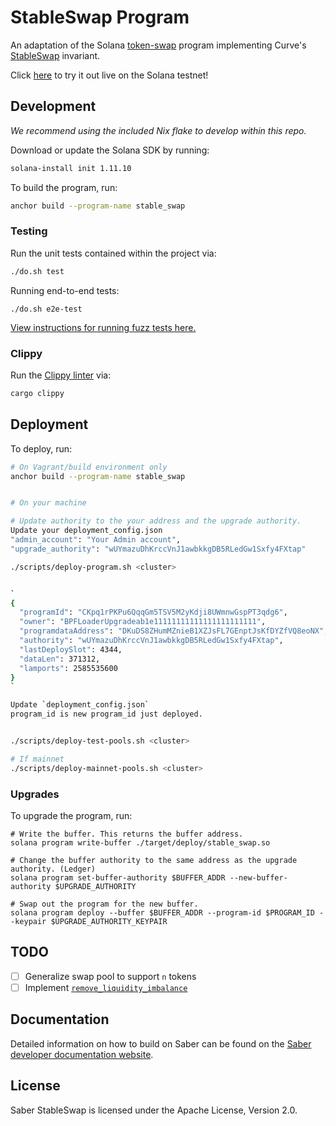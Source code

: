 # StableSwap Program

An adaptation of the Solana [token-swap](https://github.com/solana-labs/solana-program-library/tree/master/token-swap/program) program implementing Curve's [StableSwap](https://www.curve.fi/stableswap-paper.pdf) invariant.

Click [here](https://stableswap.pro) to try it out live on the Solana testnet!

## Development

_We recommend using the included Nix flake to develop within this repo._

Download or update the Solana SDK by running:

```bash
solana-install init 1.11.10
```

To build the program, run:

```bash
anchor build --program-name stable_swap
```

### Testing

Run the unit tests contained within the project via:

```bash
./do.sh test
```

Running end-to-end tests:

```
./do.sh e2e-test
```

[View instructions for running fuzz tests here.](../fuzz)

### Clippy

Run the [Clippy linter](https://github.com/rust-lang/rust-clippy) via:

```bash
cargo clippy
```

## Deployment

To deploy, run:

```bash
# On Vagrant/build environment only
anchor build --program-name stable_swap


# On your machine

# Update authority to the your address and the upgrade authority.
Update your deployment_config.json
"admin_account": "Your Admin account",
"upgrade_authority": "wUYmazuDhKrccVnJ1awbkkgDB5RLedGw1Sxfy4FXtap"

./scripts/deploy-program.sh <cluster>


`
{
  "programId": "CKpq1rPKPu6QqqGm5TSV5M2yKdji8UWmnwGspPT3qdg6",
  "owner": "BPFLoaderUpgradeab1e11111111111111111111111",
  "programdataAddress": "DKuDS8ZHumMZnieB1XZJsFL7GEnptJsKfDYZfVQ8eoNX",
  "authority": "wUYmazuDhKrccVnJ1awbkkgDB5RLedGw1Sxfy4FXtap",
  "lastDeploySlot": 4344,
  "dataLen": 371312,
  "lamports": 2585535600
}
`

Update `deployment_config.json`
program_id is new program_id just deployed.


./scripts/deploy-test-pools.sh <cluster>

# If mainnet
./scripts/deploy-mainnet-pools.sh <cluster>
```

### Upgrades

To upgrade the program, run:

```
# Write the buffer. This returns the buffer address.
solana program write-buffer ./target/deploy/stable_swap.so

# Change the buffer authority to the same address as the upgrade authority. (Ledger)
solana program set-buffer-authority $BUFFER_ADDR --new-buffer-authority $UPGRADE_AUTHORITY

# Swap out the program for the new buffer.
solana program deploy --buffer $BUFFER_ADDR --program-id $PROGRAM_ID --keypair $UPGRADE_AUTHORITY_KEYPAIR
```

## TODO

- [ ] Generalize swap pool to support `n` tokens
- [ ] Implement [`remove_liquidity_imbalance`](https://github.com/curvefi/curve-contract/blob/4aa3832a4871b1c5b74af7f130c5b32bdf703af5/contracts/pool-templates/base/SwapTemplateBase.vy#L539)

## Documentation

Detailed information on how to build on Saber can be found on the [Saber developer documentation website](https://docs.saber.so/docs/developing/overview).

## License

Saber StableSwap is licensed under the Apache License, Version 2.0.
